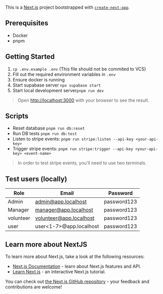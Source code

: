 This is a [Next.js](https://nextjs.org/) project bootstrapped with [`create-next-app`](https://github.com/vercel/next.js/tree/canary/packages/create-next-app).

## Prerequisites
- Docker
- pnpm


## Getting Started

1. `cp .env.example .env` (This file should not be commited to VCS)
2. Fill out the required environment variables in `.env`
3. Ensure docker is running
4. Start supabase server `npx supabase start`
5. Start local development server`pnpm run dev`
>Open [http://localhost:3000](http://localhost:3000) with your browser to see the result.

## Scripts
- Reset database `pnpm run db:reset`
- Run DB tests `pnpm run db:test`
- Listen to stripe events: `pnpm run stripe:listen --api-key <your-api-key>`
- Trigger stripe events: `pnpm run stripe:trigger --api-key <your-api-key> <event-name>`
> In order to test stripe events, you'll need to use two terminals.


## Test users (locally)
| Role      | Email                   | Password    |
|-----------|-------------------------|-------------|
| Admin     | admin@app.localhost     | password123 |
| Manager   | manager@app.localhost   | password123 |
| volunteer | volunteer@app.localhost | password123 |
| user      | user<1-7>@app.localhost | password123 |


## Learn more about NextJS

To learn more about Next.js, take a look at the following resources:

- [Next.js Documentation](https://nextjs.org/docs) - learn about Next.js features and API.
- [Learn Next.js](https://nextjs.org/learn) - an interactive Next.js tutorial.

You can check out [the Next.js GitHub repository](https://github.com/vercel/next.js/) - your feedback and contributions are welcome!
